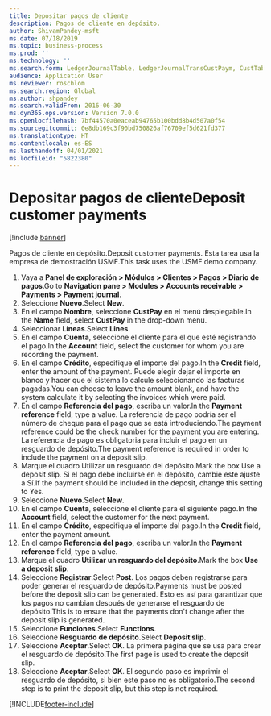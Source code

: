 ```yaml
---
title: Depositar pagos de cliente
description: Pagos de cliente en depósito.
author: ShivamPandey-msft
ms.date: 07/18/2019
ms.topic: business-process
ms.prod: ''
ms.technology: ''
ms.search.form: LedgerJournalTable, LedgerJournalTransCustPaym, CustTableLookup
audience: Application User
ms.reviewer: roschlom
ms.search.region: Global
ms.author: shpandey
ms.search.validFrom: 2016-06-30
ms.dyn365.ops.version: Version 7.0.0
ms.openlocfilehash: 7bf44570a0eaceab94765b100bdd8b4d507a0f54
ms.sourcegitcommit: 0e8db169c3f90bd750826af76709ef5d621fd377
ms.translationtype: HT
ms.contentlocale: es-ES
ms.lasthandoff: 04/01/2021
ms.locfileid: "5822380"
---
```

# <a name="deposit-customer-payments"></a><span data-ttu-id="e713e-103">Depositar pagos de cliente</span><span class="sxs-lookup"><span data-stu-id="e713e-103">Deposit customer payments</span></span>

[!include [banner](../../includes/banner.md)]

<span data-ttu-id="e713e-104">Pagos de cliente en depósito.</span><span class="sxs-lookup"><span data-stu-id="e713e-104">Deposit customer payments.</span></span> <span data-ttu-id="e713e-105">Esta tarea usa la empresa de demostración USMF.</span><span class="sxs-lookup"><span data-stu-id="e713e-105">This task uses the USMF demo company.</span></span>

1. <span data-ttu-id="e713e-106">Vaya a **Panel de exploración > Módulos > Clientes > Pagos > Diario de pagos**.</span><span class="sxs-lookup"><span data-stu-id="e713e-106">Go to **Navigation pane > Modules > Accounts receivable > Payments > Payment journal**.</span></span>
2. <span data-ttu-id="e713e-107">Seleccione **Nuevo**.</span><span class="sxs-lookup"><span data-stu-id="e713e-107">Select **New**.</span></span>
3. <span data-ttu-id="e713e-108">En el campo **Nombre**, seleccione **CustPay** en el menú desplegable.</span><span class="sxs-lookup"><span data-stu-id="e713e-108">In the **Name** field, select **CustPay** in the drop-down menu.</span></span>
4. <span data-ttu-id="e713e-109">Seleccionar **Líneas**.</span><span class="sxs-lookup"><span data-stu-id="e713e-109">Select **Lines**.</span></span>
5. <span data-ttu-id="e713e-110">En el campo **Cuenta**, seleccione el cliente para el que esté registrando el pago.</span><span class="sxs-lookup"><span data-stu-id="e713e-110">In the **Account** field, select the customer for whom you are recording the payment.</span></span>
6. <span data-ttu-id="e713e-111">En el campo **Crédito**, especifique el importe del pago.</span><span class="sxs-lookup"><span data-stu-id="e713e-111">In the **Credit** field, enter the amount of the payment.</span></span> <span data-ttu-id="e713e-112">Puede elegir dejar el importe en blanco y hacer que el sistema lo calcule seleccionando las facturas pagadas.</span><span class="sxs-lookup"><span data-stu-id="e713e-112">You can choose to leave the amount blank, and have the system calculate it by selecting the invoices which were paid.</span></span>  
7. <span data-ttu-id="e713e-113">En el campo **Referencia del pago**, escriba un valor.</span><span class="sxs-lookup"><span data-stu-id="e713e-113">In the **Payment reference** field, type a value.</span></span> <span data-ttu-id="e713e-114">La referencia de pago podría ser el número de cheque para el pago que se está introduciendo.</span><span class="sxs-lookup"><span data-stu-id="e713e-114">The payment reference could be the check number for the payment you are entering.</span></span> <span data-ttu-id="e713e-115">La referencia de pago es obligatoria para incluir el pago en un resguardo de depósito.</span><span class="sxs-lookup"><span data-stu-id="e713e-115">The payment reference is required in order to include the payment on a deposit slip.</span></span>  
8. <span data-ttu-id="e713e-116">Marque el cuadro Utilizar un resguardo del depósito.</span><span class="sxs-lookup"><span data-stu-id="e713e-116">Mark the box Use a deposit slip.</span></span> <span data-ttu-id="e713e-117">Si el pago debe incluirse en el depósito, cambie este ajuste a Sí.</span><span class="sxs-lookup"><span data-stu-id="e713e-117">If the payment should be included in the deposit, change this setting to Yes.</span></span>  
9. <span data-ttu-id="e713e-118">Seleccione **Nuevo**.</span><span class="sxs-lookup"><span data-stu-id="e713e-118">Select **New**.</span></span>
10. <span data-ttu-id="e713e-119">En el campo **Cuenta**, seleccione el cliente para el siguiente pago.</span><span class="sxs-lookup"><span data-stu-id="e713e-119">In the **Account** field, select the customer for the next payment.</span></span>
11. <span data-ttu-id="e713e-120">En el campo **Crédito**, especifique el importe del pago.</span><span class="sxs-lookup"><span data-stu-id="e713e-120">In the **Credit** field, enter the payment amount.</span></span>
12. <span data-ttu-id="e713e-121">En el campo **Referencia del pago**, escriba un valor.</span><span class="sxs-lookup"><span data-stu-id="e713e-121">In the **Payment reference** field, type a value.</span></span>
13. <span data-ttu-id="e713e-122">Marque el cuadro **Utilizar un resguardo del depósito**.</span><span class="sxs-lookup"><span data-stu-id="e713e-122">Mark the box **Use a deposit slip**.</span></span>
14. <span data-ttu-id="e713e-123">Seleccione **Registrar**.</span><span class="sxs-lookup"><span data-stu-id="e713e-123">Select **Post**.</span></span> <span data-ttu-id="e713e-124">Los pagos deben registrarse para poder generar el resguardo de depósito.</span><span class="sxs-lookup"><span data-stu-id="e713e-124">Payments must be posted before the deposit slip can be generated.</span></span> <span data-ttu-id="e713e-125">Esto es así para garantizar que los pagos no cambian después de generarse el resguardo de depósito.</span><span class="sxs-lookup"><span data-stu-id="e713e-125">This is to ensure that the payments don't change after the deposit slip is generated.</span></span>  
15. <span data-ttu-id="e713e-126">Seleccione **Funciones**.</span><span class="sxs-lookup"><span data-stu-id="e713e-126">Select **Functions**.</span></span>
16. <span data-ttu-id="e713e-127">Seleccione **Resguardo de depósito**.</span><span class="sxs-lookup"><span data-stu-id="e713e-127">Select **Deposit slip**.</span></span>
17. <span data-ttu-id="e713e-128">Seleccione **Aceptar**.</span><span class="sxs-lookup"><span data-stu-id="e713e-128">Select **OK**.</span></span> <span data-ttu-id="e713e-129">La primera página que se usa para crear el resguardo de depósito.</span><span class="sxs-lookup"><span data-stu-id="e713e-129">The first page is used to create the deposit slip.</span></span>  
18. <span data-ttu-id="e713e-130">Seleccione **Aceptar**.</span><span class="sxs-lookup"><span data-stu-id="e713e-130">Select **OK**.</span></span> <span data-ttu-id="e713e-131">El segundo paso es imprimir el resguardo de depósito, si bien este paso no es obligatorio.</span><span class="sxs-lookup"><span data-stu-id="e713e-131">The second step is to print the deposit slip, but this step is not required.</span></span>  



[!INCLUDE[footer-include](../../../includes/footer-banner.md)]